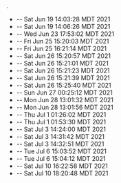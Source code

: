 .
* -- Sat Jun 19 14:03:28 MDT 2021
* -- Sat Jun 19 14:06:26 MDT 2021
* -- Wed Jun 23 17:53:02 MDT 2021
* -- Fri Jun 25 15:20:03 MDT 2021
* -- Fri Jun 25 16:21:14 MDT 2021
* -- Sat Jun 26 15:20:57 MDT 2021
* -- Sat Jun 26 15:21:01 MDT 2021
* -- Sat Jun 26 15:21:23 MDT 2021
* -- Sat Jun 26 15:21:39 MDT 2021
* -- Sat Jun 26 15:25:40 MDT 2021
* -- Sun Jun 27 00:25:12 MDT 2021
* -- Mon Jun 28 13:01:32 MDT 2021
* -- Mon Jun 28 13:01:56 MDT 2021
* -- Thu Jul  1 01:26:02 MDT 2021
* -- Thu Jul  1 01:53:30 MDT 2021
* -- Sat Jul  3 14:24:00 MDT 2021
* -- Sat Jul  3 14:31:42 MDT 2021
* -- Sat Jul  3 14:32:51 MDT 2021
* -- Tue Jul  6 15:03:52 MDT 2021
* -- Tue Jul  6 15:04:12 MDT 2021
* -- Sat Jul 10 16:22:58 MDT 2021
* -- Sat Jul 10 18:20:48 MDT 2021
